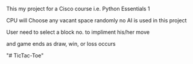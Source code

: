 This my project for a Cisco course i.e. Python Essentials 1

CPU will Choose any vacant space randomly no AI is used in this project

User need to select a block no. to impliment his/her move

and game ends as draw, win, or loss occurs

"# TicTac-Toe" 
